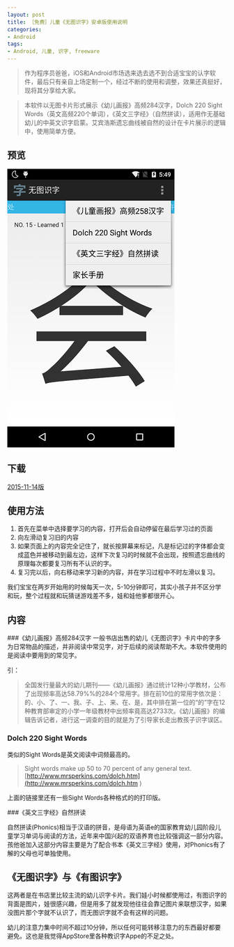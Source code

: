 ```yaml
---
layout: post
title: ［免费］儿童《无图识字》安卓版使用说明
categories:
- Android
tags:
- Android, 儿童, 识字, freeware
---
```



>  作为程序员爸爸，iOS和Android市场选来选去选不到合适宝宝的认字软件，最后只有亲自上场定制一个，经过不断的使用和调整，效果还真挺好，现将其分享给大家。

> 本软件以无图卡片形式展示《幼儿画报》高频284汉字，Dolch 220 Sight Words（英文高频220个单词），《英文三字经》（自然拼读），适用作无基础幼儿的中英文识字启蒙。艾宾浩斯遗忘曲线被自然的设计在卡片展示的逻辑中，使用简单方便。


## 预览
![预览图](/media/pic2015/1114-1.png)

## 下载
[2015-11-14版](/media/pic2015/LearningCard.apk?raw=true)

## 使用方法

1. 首先在菜单中选择要学习的内容，打开后会自动停留在最后学习过的页面
2. 向左滑动复习旧的内容
3. 如果页面上的内容完全记住了，就长按屏幕来标记，凡是标记过的字体都会变成蓝色并被移动到最左边，这样下次复习的时候就不会出现，按照遗忘曲线的原理每次都要复习所有不认识的字。
4. 复习完以后，向右移动来学习新的内容，并在学习过程中不时左滑以复习。

我们宝宝在两岁开始用的时候每天一次，5-10分钟即可，其实小孩子并不区分学和玩，整个过程就和玩猜谜游戏差不多，娃和娃他爹都很开心。


## 内容

###《幼儿画报》高频284汉字
一般书店出售的幼儿《无图识字》卡片中的字多为日常物品的描述，并非阅读中常见字，对于后续的阅读帮助不大。本软件使用的是阅读中要用到的常见字。

引：
> 全国发行量最大的幼儿期刊——《幼儿画报》通过统计12种小学教材，公布了出现频率高达58.79%%的284个常用字。排在前10位的常用字依次是：的、小、了、一、我、子、上、来、在、是，其中排在第一位的“的”字在12种教育部审定的小学一年级教材中出频率竟高达2733次。《幼儿画报》的编辑告诉记者，进行这一调查的目的就是为了引导家长走出教孩子识字误区。

### Dolch 220 Sight Words

类似的Sight Words是英文阅读中词频最高的。 

> Sight words make up 50 to 70 percent of any general text. [http://www.mrsperkins.com/dolch.htm](http://www.mrsperkins.com/dolch.htm )

上面的链接里还有一些Sight Words各种格式的的打印版。

###《英文三字经》自然拼读

自然拼读(Phonics)相当于汉语的拼音，是母语为英语e的国家教育幼儿园阶段儿童学习单词与阅读的方法，近年来中国兴起的双语养育也比较强调这一部分内容。孩他爸加入这部分内容主要是为了配合书本《英文三字经》使用，对Phonics有了解的父母也可单独使用。

## 《无图识字》与《有图识字》

这两者是在书店里比较主流的幼儿识字卡片。我们娃小时候都使用过，有图识字的背面是图片，娃很感兴趣，但是用多了就发现他往往会靠记图片来联想汉字，如果没图片那个字就不认识了，而无图识字就不会有这样的问题。

幼儿的注意力集中时间不超过10分钟，所以任何可能转移注意力的东西最好都要避免。这也是我觉得AppStore里各种教识字Appe的不足之处。

